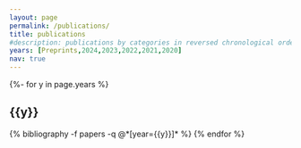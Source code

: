 ```yaml
---
layout: page
permalink: /publications/
title: publications
#description: publications by categories in reversed chronological order. generated by jekyll-scholar.
years: [Preprints,2024,2023,2022,2021,2020]
nav: true
---
```

<!-- _pages/publications.md -->

<div class="publications">

{%- for y in page.years %}
  <h2 class="year">{{y}}</h2>
  {% bibliography -f papers -q @*[year={{y}}]* %}
{% endfor %}

</div>
